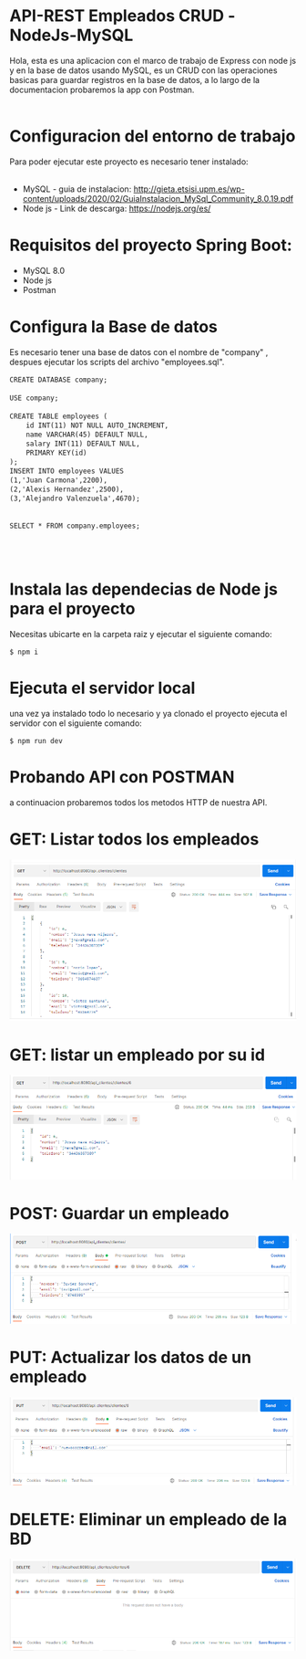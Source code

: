 # API-REST Empleados CRUD -NodeJs-MySQL
Hola, esta es una aplicacion con el marco de trabajo de Express con node js y en la base de datos usando MySQL, es un CRUD con las operaciones basicas para guardar registros en la base de datos, a lo largo de la documentacion probaremos la app con Postman.
<br>
<br>

# Configuracion del entorno de trabajo
Para poder ejecutar este proyecto es necesario tener instalado:<br><br>
- MySQL - guia de instalacion: http://gieta.etsisi.upm.es/wp-content/uploads/2020/02/GuiaInstalacion_MySql_Community_8.0.19.pdf <br>
- Node js - Link de descarga: https://nodejs.org/es/ <br>
# Requisitos del proyecto Spring Boot: <br>
- MySQL 8.0 <br>
- Node js <br>
- Postman <br>
# Configura la Base de datos
Es necesario tener una base de datos con el nombre de "company" , despues ejecutar los scripts del archivo "employees.sql".
```
CREATE DATABASE company;

USE company;

CREATE TABLE employees (
	id INT(11) NOT NULL AUTO_INCREMENT,
    name VARCHAR(45) DEFAULT NULL,
    salary INT(11) DEFAULT NULL,
    PRIMARY KEY(id)
);
INSERT INTO employees VALUES 
(1,'Juan Carmona',2200),
(2,'Alexis Hernandez',2500),
(3,'Alejandro Valenzuela',4670);


SELECT * FROM company.employees;

```
<br><br>

# Instala las dependecias de Node js para el proyecto
Necesitas ubicarte en la carpeta raiz y ejecutar el siguiente comando:
```
$ npm i

```
# Ejecuta el servidor local
una vez ya instalado todo lo necesario y ya clonado el proyecto ejecuta el servidor con el siguiente comando:
```
$ npm run dev
```

# Probando API con POSTMAN
a continuacion probaremos todos los metodos HTTP de nuestra API.

# GET: Listar todos los empleados
![Listar todos los empleados](https://github.com/Carranza12/API-REST-SpringBoot-MySQL/blob/master/assets-repo/get-clientes.PNG)

# GET: listar un empleado por su id
![Listar un cliente](https://github.com/Carranza12/API-REST-SpringBoot-MySQL/blob/master/assets-repo/get-cliente.PNG)
# POST: Guardar un empleado
![guardar un empleado](https://github.com/Carranza12/API-REST-SpringBoot-MySQL/blob/master/assets-repo/post-cliente.PNG)
# PUT: Actualizar los datos de un empleado
![actualizar un cliente](https://github.com/Carranza12/API-REST-SpringBoot-MySQL/blob/master/assets-repo/put-cliente.PNG)
# DELETE: Eliminar un empleado de la BD
![eliminar un cliente](https://github.com/Carranza12/API-REST-SpringBoot-MySQL/blob/master/assets-repo/delete-cliente.PNG)